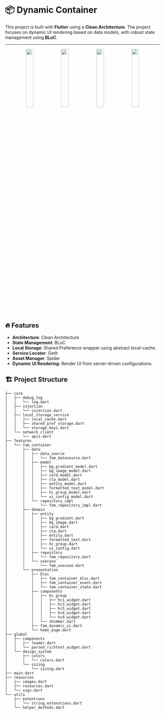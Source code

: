 # 📦 Dynamic Container

This project is built with **Flutter** using a **Clean Architecture**.
The project focuses on dynamic UI rendering based on data models, with robust state management using **BLoC**.

---

<p align="center">
  <img src="https://github.com/user-attachments/assets/c3353702-6381-4bf4-8368-5206bbdf35de" width="22%" />
  <img src="https://github.com/user-attachments/assets/8dc57632-c265-4991-b9d1-d4fc4040c712" width="22%" />
  <img src="https://github.com/user-attachments/assets/67d12a84-d370-4980-bbbe-db0f21be0dcd" width="22%" />
  <img src="https://github.com/user-attachments/assets/81cdee72-2f77-4a7a-8c12-56ef26de02e6" width="22%" />

</p>


## 🔥 Features

- **Architecture**: Clean Architecture 
- **State Management**: BLoC 
- **Local Storage**: Shared Preference wrapper using abstract local-cache.
- **Service Locator**: GetIt
- **Asset Manager**: Spider
- **Dynamic UI Rendering**: Render UI from server-driven configurations.


## 🏗️ Project Structure

```tree
├── core
│   ├── debug_log
│   │   └── log.dart
│   ├── injection
│   │   └── injection.dart
│   ├── local_storage_service
│   │   ├── local_cache.dart
│   │   ├── shared_pref_storage.dart
│   │   └── storage_keys.dart
│   └── network_client
│       └── apis.dart
├── features
│   └── fam_container
│       ├── data
│       │   ├── data_source
│       │   │   └── fam_datasource.dart
│       │   ├── model
│       │   │   ├── bg_gradient_model.dart
│       │   │   ├── bg_image_model.dart
│       │   │   ├── card_model.dart
│       │   │   ├── cta_model.dart
│       │   │   ├── entity_model.dart
│       │   │   ├── formatted_text_model.dart
│       │   │   ├── hc_group_model.dart
│       │   │   └── ui_config_model.dart
│       │   └── repository_impl
│       │       └── fam_repository_impl.dart
│       ├── domain
│       │   ├── entity
│       │   │   ├── bg_gradient.dart
│       │   │   ├── bg_image.dart
│       │   │   ├── card.dart
│       │   │   ├── cta.dart
│       │   │   ├── entity.dart
│       │   │   ├── formatted_text.dart
│       │   │   ├── hc_group.dart
│       │   │   └── ui_config.dart
│       │   ├── repository
│       │   │   └── fam_repository.dart
│       │   └── usecase
│       │       └── fam_usecase.dart
│       └── presentation
│           ├── bloc
│           │   ├── fam_container_bloc.dart
│           │   ├── fam_container_event.dart
│           │   └── fam_container_state.dart
│           ├── components
│           │   ├── hc_group
│           │   │   ├── hc1_widget.dart
│           │   │   ├── hc3_widget.dart
│           │   │   ├── hc5_widget.dart
│           │   │   ├── hc6_widget.dart
│           │   │   └── hc9_widget.dart
│           │   └── shimmer.dart
│           ├── fam_dynamic_ui.dart
│           └── home_page.dart
├── global
│   ├── components
│   │   ├── loader.dart
│   │   └── parsed_richtext_widget.dart
│   └── design_system
│       ├── colors
│       │   └── colors.dart
│       └── sizing
│           └── sizing.dart
├── main.dart
├── resources
│   ├── images.dart
│   ├── resources.dart
│   └── svgs.dart
└── utils
    ├── extentions
    │   └── string_extenstions.dart
    └── helper_methods.dart
